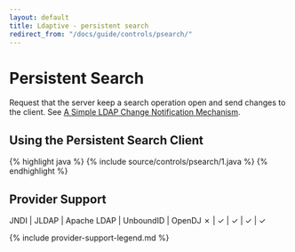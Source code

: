 ```yaml
---
layout: default
title: Ldaptive - persistent search
redirect_from: "/docs/guide/controls/psearch/"
---
```


# Persistent Search

Request that the server keep a search operation open and send changes to the client. See [A Simple LDAP Change Notification Mechanism](http://tools.ietf.org/id/draft-ietf-ldapext-psearch-03.txt).

## Using the Persistent Search Client

{% highlight java %}
{% include source/controls/psearch/1.java %}
{% endhighlight %}

## Provider Support

JNDI | JLDAP | Apache LDAP | UnboundID | OpenDJ
✗    | ✓     | ✓           | ✓         | ✓

{% include provider-support-legend.md %}


